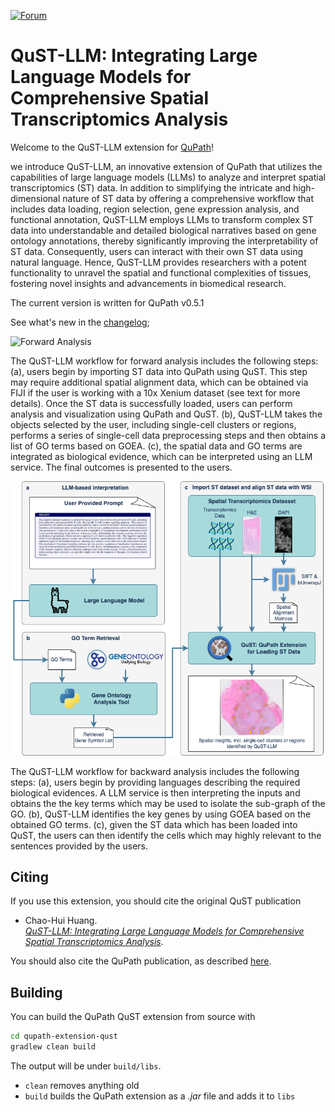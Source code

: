 [![Forum](https://img.shields.io/badge/forum-image.sc-green)](https://forum.image.sc/tag/qupath)

# QuST-LLM: Integrating Large Language Models for Comprehensive Spatial Transcriptomics Analysis

Welcome to the QuST-LLM extension for [QuPath](http://qupath.github.io)!

we introduce QuST-LLM, an innovative extension of QuPath that utilizes the capabilities of large language models (LLMs) to analyze and interpret spatial transcriptomics (ST) data. In addition to simplifying the intricate and high-dimensional nature of ST data by offering a comprehensive workflow that includes data loading, region selection, gene expression analysis, and functional annotation, QuST-LLM employs LLMs to transform complex ST data into understandable and detailed biological narratives based on gene ontology annotations, thereby significantly improving the interpretability of ST data. Consequently, users can interact with their own ST data using natural language. Hence, QuST-LLM provides researchers with a potent functionality to unravel the spatial and functional complexities of tissues, fostering novel insights and advancements in biomedical research.

The current version is written for QuPath v0.5.1

See what's new in the [changelog](CHANGELOG.md);

![Forward Analysis](./docs/artifacts/qustllm_diagram1.png)

The QuST-LLM workflow for forward analysis includes the following steps: (a), users begin by importing ST data into QuPath using QuST. This step may require additional spatial alignment data, which can be obtained via FIJI if the user is working with a 10x Xenium dataset (see text for more details). Once the ST data is successfully loaded, users can perform analysis and visualization using QuPath and QuST. (b), QuST-LLM takes the objects selected by the user, including single-cell clusters or regions, performs a series of single-cell data preprocessing steps and then obtains a list of GO terms based on GOEA. (c), the spatial data and GO terms are integrated as biological evidence, which can be interpreted using an LLM service. The final outcomes is presented to the users.

![Backword Analysis](./docs/artifacts/qustllm_diagram2.png)

The QuST-LLM workflow for backward analysis includes the following steps: (a), users begin by providing languages describing the required biological evidences. A LLM service is then interpreting the inputs and obtains the the key terms which may be used to isolate the sub-graph of the GO. (b), QuST-LLM identifies the key genes by using GOEA based on the obtained GO terms. (c), given the ST data which has been loaded into QuST, the users can then identify the cells which may highly relevant to the sentences provided by the users.


## Citing

If you use this extension, you should cite the original QuST publication

- Chao-Hui Huang.  
[*QuST-LLM: Integrating Large Language Models for Comprehensive Spatial Transcriptomics Analysis*](https://arxiv.org/pdf/2406.14307).  

You should also cite the QuPath publication, as described [here](https://qupath.readthedocs.io/en/stable/docs/intro/citing.html).


## Building

You can build the QuPath QuST extension from source with

```bash
cd qupath-extension-qust
gradlew clean build
```

The output will be under `build/libs`.

* `clean` removes anything old
* `build` builds the QuPath extension as a *.jar* file and adds it to `libs`
